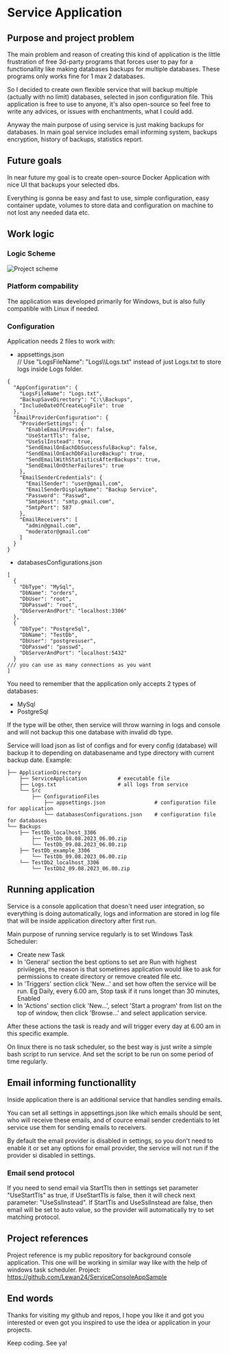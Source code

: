 # Service Application

## Purpose and project problem
The main problem and reason of creating this kind of application is the little frustration of free 3d-party programs that forces user to pay for a functionallity like making databases backups for multiple databases. These programs only works fine for 1 max 2 databases.

So I decided to create own flexible service that will backup multiple (actually with no limit) databases, selected in json configuration file. 
This application is free to use to anyone, it's also open-source so feel free to write any advices, or issues with enchantments, what I could add. 

Anyway the main purpose of using service is just making backups for databases. 
In main goal service includes email informing system, backups encryption, history of backups, statistics report.

## Future goals
In near future my goal is to create open-source Docker Application with nice UI that backups your selected dbs.

Everything is gonna be easy and fast to use, simple configuration, easy container update, volumes to store data and configuration on machine to not lost any needed data etc.

## Work logic

### Logic Scheme

![Project scheme](https://github.com/Lewan24/DatabasesBackupServiceDotNet/blob/main/ServiceLogicProject_v1.2_Drawio.png)

### Platform compability
The application was developed primarily for Windows, but is also fully compatible with Linux if needed.

### Configuration

Application needs 2 files to work with:

- appsettings.json<br>
// Use "LogsFileName": "Logs\\\Logs.txt" instead of just Logs.txt to store logs inside Logs folder.<br>
```
{
  "AppConfiguration": {
    "LogsFileName": "Logs.txt",
    "BackupSaveDirectory": "C:\\Backups",
    "IncludeDateOfCreateLogFile": true
  },
  "EmailProviderConfiguration": {
    "ProviderSettings": {
      "EnableEmailProvider": false,
      "UseStartTls": false,
      "UseSslInstead": true,
      "SendEmailOnEachDbSuccessfulBackup": false,
      "SendEmailOnEachDbFailureBackup": true,
      "SendEmailWithStatisticsAfterBackups": true,
      "SendEmailOnOtherFailures": true
    },
    "EmailSenderCredentials": {
      "EmailSender": "user@gmail.com",
      "EmailSenderDisplayName": "Backup Service",
      "Password": "Passwd",
      "SmtpHost": "smtp.gmail.com",
      "SmtpPort": 587
    },
    "EmailReceivers": [
      "admin@gmail.com",
      "moderator@gmail.com"
    ]
  }
}
```
- databasesConfigurations.json
```
[
  {
    "DbType": "MySql",
    "DbName": "orders",
    "DbUser": "root",
    "DbPasswd": "root",
    "DbServerAndPort": "localhost:3306"
  },
  {
    "DbType": "PostgreSql",
    "DbName": "TestDb",
    "DbUser": "postgresuser",
    "DbPasswd": "passwd",
    "DbServerAndPort": "localhost:5432"
  }
/// you can use as many connections as you want
]
```
You need to remember that the application only accepts 2 types of databases:
- MySql
- PostgreSql

If the type will be other, then service will throw warning in logs and console and will not backup this one database with invalid db type.

Service will load json as list of configs and for every config (database) will backup it to depending on databasename and type directory with current backup date. Example:
```
├── ApplicationDirectory
    ├── ServiceApplication          # executable file
    ├── Logs.txt                    # all logs from service
    └── Src
        ├── ConfigurationFiles
            ├── appsettings.json                # configuration file for application
            └── databasesConfigurations.json    # configuration file for databases
└── Backups
    ├── TestDb_localhost_3306
        ├── TestDb_08.08.2023_06.00.zip
        └── TestDb_09.08.2023_06.00.zip
    ├── TestDb_example_3306
        └── TestDb_09.08.2023_06.00.zip
    └── TestDb2_localhost_3306
        └── TestDb2_09.08.2023_06.00.zip
```

## Running application
Service is a console application that doesn't need user integration, so everything is doing automatically, logs and information are stored in log file that will be inside application directory after first run.

Main purpose of running service regularly is to set Windows Task Scheduler:
- Create new Task
- In 'General' section the best options to set are Run with highest privileges, the reason is that sometimes application would like to ask for permissions to create directory or remove created file etc.
- In 'Triggers' section click 'New...' and set how often the service will be run. Eg Daily, every 6.00 am, Stop task if it runs longet than 30 minutes, Enabled
- In 'Actions' section click 'New...', select 'Start a program' from list on the top of window, then click 'Browse...' and select application service.

After these actions the task is ready and will trigger every day at 6.00 am in this specific example.

On linux there is no task scheduler, so the best way is just write a simple bash script to run service. And set the script to be run on some period of time regularly.

## Email informing functionallity
Inside application there is an additional service that handles sending emails.

You can set all settings in appsettings.json like which emails should be sent, who will receive these emails, and of cource email sender credentials to let service use them for sending emails to receivers.

By default the email provider is disabled in settings, so you don't need to enable it or set any options for email provider, the service will not run if the provider si disabled in settings.

### Email send protocol
If you need to send email via StartTls then in settings set parameter "UseStartTls" as true, if UseStartTls is false, then it will check next parameter: "UseSslInstead".
If StartTls and UseSslInstead are false, then email will be set to auto value, so the provider will automatically try to set matching protocol.

## Project references
Project reference is my public repository for background console application.
This one will be working in similar way like with the help of windows task scheduler.
Project: https://github.com/Lewan24/ServiceConsoleAppSample

## End words
Thanks for visiting my github and repos, I hope you like it and got you interested or even got you inspired to use the idea or application in your projects.

Keep coding. See ya!
